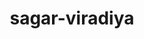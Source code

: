 ---
title: sagar-viradiya
github: https://github.com/sagar-viradiya
mode: dark
transition: 3s
archetype:
- Minimalistic
---
